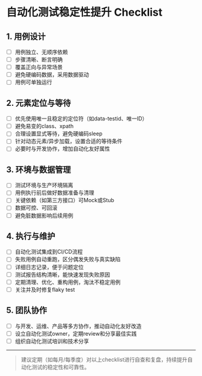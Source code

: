 # 自动化测试稳定性提升 Checklist

## 1. 用例设计
- [ ] 用例独立、无顺序依赖
- [ ] 步骤清晰、断言明确
- [ ] 覆盖正向与异常场景
- [ ] 避免硬编码数据，采用数据驱动
- [ ] 用例可单独运行

## 2. 元素定位与等待
- [ ] 优先使用唯一且稳定的定位符（如data-testid、唯一ID）
- [ ] 避免易变的class、xpath
- [ ] 合理设置显式等待，避免硬编码sleep
- [ ] 针对动态元素/异步加载，设置合适的等待条件
- [ ] 必要时与开发协作，增加自动化友好属性

## 3. 环境与数据管理
- [ ] 测试环境与生产环境隔离
- [ ] 用例执行前后做好数据准备与清理
- [ ] 关键依赖（如第三方接口）可Mock或Stub
- [ ] 数据可控、可回滚
- [ ] 避免脏数据影响后续用例

## 4. 执行与维护
- [ ] 自动化测试集成到CI/CD流程
- [ ] 失败用例自动重跑，区分偶发失败与真实缺陷
- [ ] 详细日志记录，便于问题定位
- [ ] 测试报告结构清晰，能快速发现失败原因
- [ ] 定期清理、优化、重构用例，淘汰不稳定用例
- [ ] 关注并及时修复flaky test

## 5. 团队协作
- [ ] 与开发、运维、产品等多方协作，推动自动化友好改造
- [ ] 设立自动化测试owner，定期review和分享最佳实践
- [ ] 组织自动化测试培训和技术分享

---

> 建议定期（如每月/每季度）对以上checklist进行自查和复盘，持续提升自动化测试的稳定性和可靠性。 